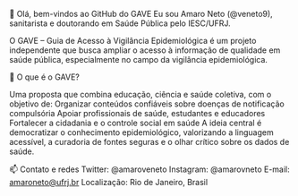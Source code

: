 👋 Olá, bem-vindos ao GitHub do GAVE
Eu sou Amaro Neto (@veneto9), sanitarista e doutorando em Saúde Pública pelo IESC/UFRJ.

O GAVE – Guia de Acesso à Vigilância Epidemiológica é um projeto independente que busca ampliar o acesso à informação de qualidade em saúde pública, especialmente no campo da vigilância epidemiológica.

🎯 O que é o GAVE?

Uma proposta que combina educação, ciência e saúde coletiva, com o objetivo de:
Organizar conteúdos confiáveis sobre doenças de notificação compulsória
Apoiar profissionais de saúde, estudantes e educadores
Fortalecer a cidadania e o controle social em saúde
A ideia central é democratizar o conhecimento epidemiológico, valorizando a linguagem acessível, a curadoria de fontes seguras e o olhar crítico sobre os dados de saúde.

📫 Contato e redes
Twitter: @amaroveneto
Instagram: @amarovneto
E-mail: amaroneto@ufrj.br
Localização: Rio de Janeiro, Brasil
